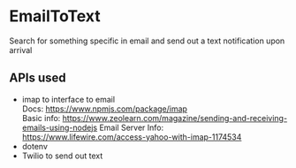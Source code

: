 # EmailToText
Search for something specific in email and send out a text notification upon arrival

## APIs used
- imap to interface to email   
    Docs:
        https://www.npmjs.com/package/imap  
        Basic info: https://www.zeolearn.com/magazine/sending-and-receiving-emails-using-nodejs
        Email Server Info:  https://www.lifewire.com/access-yahoo-with-imap-1174534
- dotenv
- Twilio to send out text

